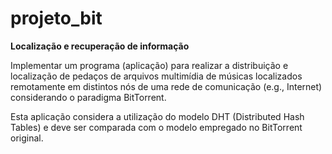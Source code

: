 # projeto_bit
**Localização e recuperação de informação**

Implementar um programa (aplicação) para realizar a distribuição e localização de pedaços de arquivos multimídia de músicas localizados remotamente em distintos nós de uma rede de comunicação (e.g., Internet) considerando o paradigma BitTorrent. 

Esta aplicação considera a utilização do modelo DHT (Distributed Hash Tables) e deve ser comparada com o modelo empregado no BitTorrent original.
